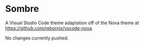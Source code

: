 # Sombre
A Visual Studio Code theme adaptation off of the Nova theme at https://github.com/rebornix/vscode-nova. 

No changes currently pushed.
